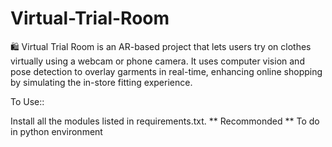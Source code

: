 # Virtual-Trial-Room
🛍️ Virtual Trial Room is an AR-based project that lets users try on clothes virtually using a webcam or phone camera. It uses computer vision and pose detection to overlay garments in real-time, enhancing online shopping by simulating the in-store fitting experience.


To Use::
  
  Install all the modules listed in requirements.txt.
  ** Recommonded ** To do in python environment

